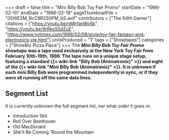 +++
draft = false
title = "Mini Billy Bob Toy Fair Promo"
startDate = "1986-02-10"
endDate = "1986-02-19"
pageThumbnailFile = "05WE2M_RcC8R2S0PM_bS.avif"
contributors = ["The 64th Gamer"]
citations = ["https://youtu.be/nMlrfanWc6k", "https://youtu.be/9rRksSSdZuE", "https://www.nytimes.com/1986/02/08/style/toy-fair-fantasy-and-electronics-vie.html"]
unitsProduced = "1"
tags = ["Showtapes"]
categories = ["ShowBiz Pizza Place"]
+++
The ***Mini Billy Bob Toy Fair Promo* showtape was a tape used exclusively at the New York Toy Fair from February 10th-19th, 1986.
The tape runs on a unique stage setup, featuring a standard {{< wiki-link "Billy Bob (Animatronic)" >}} and eight of the {{< wiki-link "Mini Billy Bob (Animatronic)" >}}. It is unknown if each mini Billy Bob were programmed independently in sync, or if they were all running off the same data lines.**

## Segment List

It is currently unknown the full segment list, nor what order it goes in:

- Introduction Skit
- Roll Over Beethoven
- Old MacDonald
- She'll Be Coming 'Round the Mountain
